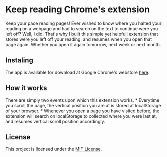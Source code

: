 # Keep reading Chrome's extension

Keep your pace reading pages!
Ever wished to know where you halted your reading on a webpage and had to search on the text to continue were you left off? Well, I did. That's why I built this simple yet helpfull extension that stores were you left off your reading, and resumes when you open that page again. Whether you open it again tomorrow, next week or next month.

## Instaling
  The app is available for download at Google Chrome's webstore [here](https://chrome.google.com/webstore/detail/keep-reading/obecbfgglkfphmlbnoamnlcfobofclio).
  
## How it works
  There are simply two events upon which this extension works.
    * Everytime you scroll the page, the vertical position you are at is stored at localStorage of your browser.
    * Whenever you open a page you have visited before, the extension will search on localStorage to collected where you were last at, and resumes vertical scroll position accordingly.
    
## License
  This project is licensed under the [MIT License](https://opensource.org/licenses/MIT).
